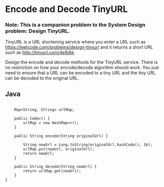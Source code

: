 # Encode and Decode TinyURL

### Note: This is a companion problem to the System Design problem: Design TinyURL.

TinyURL is a URL shortening service where you enter a URL such as https://leetcode.com/problems/design-tinyurl and it returns a short URL such as http://tinyurl.com/4e9iAk.

Design the encode and decode methods for the TinyURL service. There is no restriction on how your encode/decode algorithm should work. You just need to ensure that a URL can be encoded to a tiny URL and the tiny URL can be decoded to the original URL.


## Java

~~~public class Codec {

    Map<String, String> urlMap;

    public Codec() {
        urlMap = new HashMap<>();
    }

    public String encode(String originalUrl) {

        String newUrl = Long.toString(originalUrl.hashCode(), 16);
        urlMap.put(newUrl, originalUrl);        
        return newUrl;
    }   

    public String decode(String newUrl) {
        return urlMap.get(newUrl);  
    }   
}
~~~
